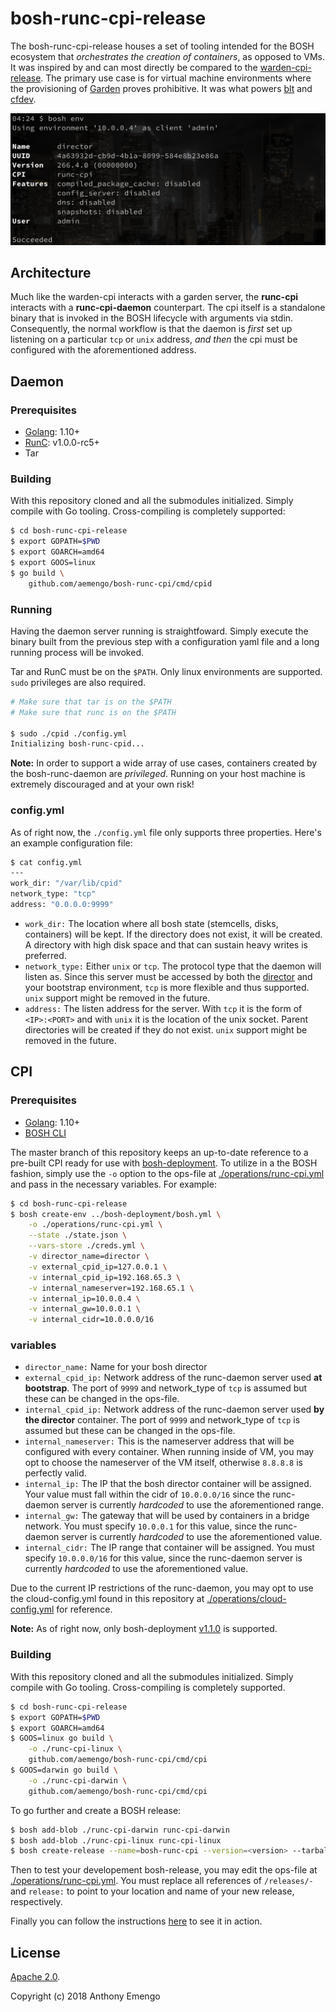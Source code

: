 # bosh-runc-cpi-release

The bosh-runc-cpi-release houses a set of tooling intended for the BOSH ecosystem that *orchestrates the creation of containers*, as opposed to VMs. It was inspired by and can most directly be compared to the [warden-cpi-release](https://github.com/cppforlife/bosh-warden-cpi-release). The primary use case is for virtual machine environments where the provisioning of [Garden](https://github.com/cloudfoundry/garden-runc-release) proves prohibitive. It was what powers [blt](https://github.com/aemengo/blt) and [cfdev](https://github.com/cloudfoundry-incubator/cfdev).

![runc-cpi-env](images/runc-cpi-env.png)

## Architecture

Much like the warden-cpi interacts with a garden server, the **runc-cpi** interacts with a **runc-cpi-daemon** counterpart. The cpi itself is a standalone binary that is invoked in the BOSH lifecycle with arguments via stdin. Consequently, the normal workflow is that the daemon is *first* set up listening on a particular `tcp` or `unix` address, *and then* the cpi must be configured with the aforementioned address.

## Daemon

### Prerequisites

- [Golang](https://golang.org): 1.10+
- [RunC](https://github.com/opencontainers/runc): v1.0.0-rc5+
- Tar

### Building

With this repository cloned and all the submodules initialized. Simply compile with Go tooling. Cross-compiling is completely supported:

```bash
$ cd bosh-runc-cpi-release
$ export GOPATH=$PWD
$ export GOARCH=amd64
$ export GOOS=linux
$ go build \
    github.com/aemengo/bosh-runc-cpi/cmd/cpid 
```

### Running

Having the daemon server running is straightfoward. Simply execute the binary built from the previous step with a configuration yaml file and a long running process will be invoked.

Tar and RunC must be on the `$PATH`. Only linux environments are supported. `sudo` privileges are also required.

```bash
# Make sure that tar is on the $PATH
# Make sure that runc is on the $PATH

$ sudo ./cpid ./config.yml
Initializing bosh-runc-cpid...
```

**Note:** In order to support a wide array of use cases, containers created by the bosh-runc-daemon are *privileged*. Running on your host machine is extremely discouraged and at your own risk!  

### config.yml

As of right now, the `./config.yml` file only supports three properties. Here's an example configuration file:

```bash
$ cat config.yml
---
work_dir: "/var/lib/cpid"
network_type: "tcp"
address: "0.0.0.0:9999"
```
- `work_dir:` The location where all bosh state (stemcells, disks, containers) will be kept. If the directory does not exist, it will be created. A directory with high disk space and that can sustain heavy writes is preferred.
- `network_type:` Either `unix` or `tcp`. The protocol type that the daemon will listen as. Since this server must be accessed by both the [director](https://bosh.io/docs/bosh-components/#director) and your bootstrap environment, `tcp` is more flexible and thus supported. `unix` support might be removed in the future.
- `address:` The listen address for the server. With `tcp` it is the form of `<IP>:<PORT>` and with `unix` it is the location of the unix socket. Parent directories will be created if they do not exist. `unix` support might be removed in the future.

## CPI

### Prerequisites

- [Golang](https://golang.org): 1.10+
- [BOSH CLI](https://bosh.io/docs/cli-v2/)

The master branch of this repository keeps an up-to-date reference to a pre-built CPI ready for use with [bosh-deployment](https://github.com/cloudfoundry/bosh-deployment/tree/v1.1.0). To utilize in a the BOSH fashion, simply use the `-o` option to the ops-file at [./operations/runc-cpi.yml](./operations/runc-cpi.yml) and pass in the necessary variables. For example:

```bash
$ cd bosh-runc-cpi-release
$ bosh create-env ../bosh-deployment/bosh.yml \
    -o ./operations/runc-cpi.yml \
    --state ./state.json \
    --vars-store ./creds.yml \
    -v director_name=director \
    -v external_cpid_ip=127.0.0.1 \
    -v internal_cpid_ip=192.168.65.3 \
    -v internal_nameserver=192.168.65.1 \
    -v internal_ip=10.0.0.4 \
    -v internal_gw=10.0.0.1 \
    -v internal_cidr=10.0.0.0/16
```

### variables
- `director_name:` Name for your bosh director
- `external_cpid_ip:` Network address of the runc-daemon server used **at bootstrap**. The port of `9999` and network_type of `tcp` is assumed but these can be changed in the ops-file.
- `internal_cpid_ip:` Network address of the runc-daemon server used **by the director** container. The port of `9999` and network_type of `tcp` is assumed but these can be changed in the ops-file.
- `internal_nameserver:` This is the nameserver address that will be configured with every container. When running inside of VM, you may opt to choose the nameserver of the VM itself, otherwise `8.8.8.8` is perfectly valid.
- `internal_ip:` The IP that the bosh director container will be assigned. Your value must fall within the cidr of `10.0.0.0/16` since the runc-daemon server is currently *hardcoded* to use the aforementioned range.
- `internal_gw:` The gateway that will be used by containers in a bridge network. You must specify `10.0.0.1` for this value, since the runc-daemon server is currently *hardcoded* to use the aforementioned value.
- `internal_cidr:` The IP range that container will be assigned. You must specify `10.0.0.0/16` for this value, since the runc-daemon server is currently *hardcoded* to use the aforementioned value.

Due to the current IP restrictions of the runc-daemon, you may opt to use the cloud-config.yml found in this repository at [./operations/cloud-config.yml](./operations/cloud-config.yml) for reference.

**Note:** As of right now, only bosh-deployment [v1.1.0](https://github.com/cloudfoundry/bosh-deployment/tree/v1.1.0) is supported.

### Building

With this repository cloned and all the submodules initialized. Simply compile with Go tooling. Cross-compiling is completely supported.

```bash
$ cd bosh-runc-cpi-release
$ export GOPATH=$PWD
$ export GOARCH=amd64
$ GOOS=linux go build \
    -o ./runc-cpi-linux \
    github.com/aemengo/bosh-runc-cpi/cmd/cpi
$ GOOS=darwin go build \
    -o ./runc-cpi-darwin \
    github.com/aemengo/bosh-runc-cpi/cmd/cpi    
```

To go further and create a BOSH release:

```bash
$ bosh add-blob ./runc-cpi-darwin runc-cpi-darwin
$ bosh add-blob ./runc-cpi-linux runc-cpi-linux
$ bosh create-release --name=bosh-runc-cpi --version=<version> --tarball=<tarball-path>.tgz
```

Then to test your developement bosh-release, you may edit the ops-file at [./operations/runc-cpi.yml](./operations/runc-cpi.yml). You must replace all references of `/releases/-` and `release:` to point to your location and name of your new release, respectively.

Finally you can follow the instructions [here](#CPI) to see it in action.

## License

[Apache 2.0](LICENSE).

Copyright (c) 2018 Anthony Emengo